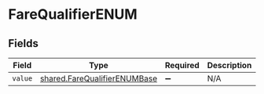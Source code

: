 # FareQualifierENUM


## Fields

| Field                                                                               | Type                                                                                | Required                                                                            | Description                                                                         |
| ----------------------------------------------------------------------------------- | ----------------------------------------------------------------------------------- | ----------------------------------------------------------------------------------- | ----------------------------------------------------------------------------------- |
| `value`                                                                             | [shared.FareQualifierENUMBase](../../../sdk/models/shared/farequalifierenumbase.md) | :heavy_minus_sign:                                                                  | N/A                                                                                 |